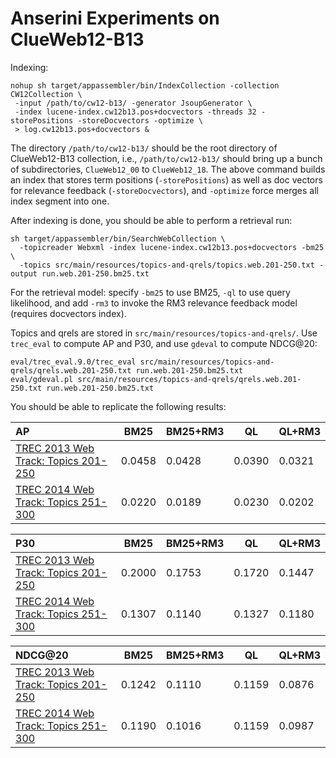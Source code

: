 # Anserini Experiments on ClueWeb12-B13

Indexing:

```
nohup sh target/appassembler/bin/IndexCollection -collection CW12Collection \
 -input /path/to/cw12-b13/ -generator JsoupGenerator \
 -index lucene-index.cw12b13.pos+docvectors -threads 32 -storePositions -storeDocvectors -optimize \
 > log.cw12b13.pos+docvectors &
```

The directory `/path/to/cw12-b13/` should be the root directory of ClueWeb12-B13 collection, i.e., `/path/to/cw12-b13/` 
should bring up a bunch of subdirectories, `ClueWeb12_00` to `ClueWeb12_18`.  The above command builds an index that 
stores term positions (`-storePositions`) as well as doc vectors for relevance feedback (`-storeDocvectors`), and 
`-optimize` force merges all index segment into one.

After indexing is done, you should be able to perform a retrieval run:

```
sh target/appassembler/bin/SearchWebCollection \
  -topicreader Webxml -index lucene-index.cw12b13.pos+docvectors -bm25 \
  -topics src/main/resources/topics-and-qrels/topics.web.201-250.txt -output run.web.201-250.bm25.txt
```

For the retrieval model: specify `-bm25` to use BM25, `-ql` to use query likelihood, and add `-rm3` to invoke the RM3 
relevance feedback model (requires docvectors index).

Topics and qrels are stored in `src/main/resources/topics-and-qrels/`. Use `trec_eval` to compute AP and P30, and use 
`gdeval` to compute NDCG@20:

```
eval/trec_eval.9.0/trec_eval src/main/resources/topics-and-qrels/qrels.web.201-250.txt run.web.201-250.bm25.txt
eval/gdeval.pl src/main/resources/topics-and-qrels/qrels.web.201-250.txt run.web.201-250.bm25.txt
```

You should be able to replicate the following results:

AP                                                                             | BM25   |BM25+RM3| QL     | QL+RM3
:------------------------------------------------------------------------------|--------|--------|--------|--------
[TREC 2013 Web Track: Topics 201-250](http://trec.nist.gov/data/web2013.html)  | 0.0458 | 0.0428 | 0.0390 | 0.0321
[TREC 2014 Web Track: Topics 251-300](http://trec.nist.gov/data/web2014.html)  | 0.0220 | 0.0189 | 0.0230 | 0.0202

P30                                                                            | BM25   |BM25+RM3| QL     | QL+RM3
:------------------------------------------------------------------------------|--------|--------|--------|--------
[TREC 2013 Web Track: Topics 201-250](http://trec.nist.gov/data/web2013.html)  | 0.2000 | 0.1753 | 0.1720 | 0.1447
[TREC 2014 Web Track: Topics 251-300](http://trec.nist.gov/data/web2014.html)  | 0.1307 | 0.1140 | 0.1327 | 0.1180

NDCG@20                                                                        | BM25   |BM25+RM3| QL     | QL+RM3
:------------------------------------------------------------------------------|--------|--------|--------|--------
[TREC 2013 Web Track: Topics 201-250](http://trec.nist.gov/data/web2013.html)  | 0.1242 | 0.1110 | 0.1159 | 0.0876
[TREC 2014 Web Track: Topics 251-300](http://trec.nist.gov/data/web2014.html)  | 0.1190 | 0.1016 | 0.1159 | 0.0987
